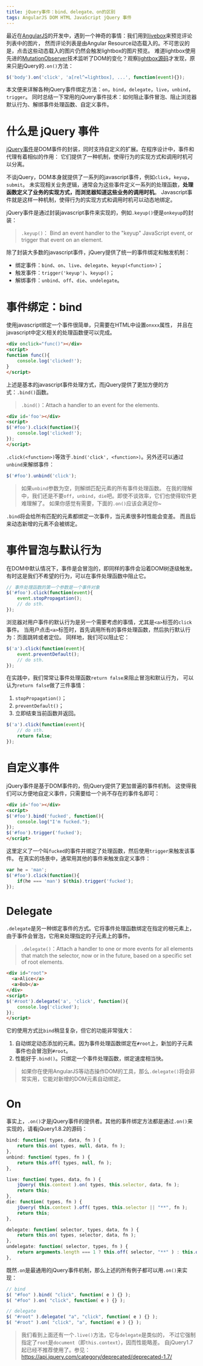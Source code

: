 ```yaml
---
title: jQuery事件：bind、delegate、on的区别
tags: AngularJS DOM HTML JavaScript jQuery 事件
---
```


最近在[AngularJS][ai]的开发中，遇到一个神奇的事情：我们用到[livebox][lb]来预览评论列表中的图片，
然而评论列表是由Angular Resource动态载入的。不可思议的是，点击这些动态载入的图片仍然会触发lightbox的图片预览。
难道lightbox使用先进的[MutationObserver][mo]技术监听了DOM的变化？观察[lightbox源码][lbsrc]才发现，原来只是jQuery的`.on()`方法：

```javascript
$('body').on('click', 'a[rel^=lightbox], ...', function(event){});
```

本文便来详解各种jQuery事件绑定方法：`on`，`bind`，`delegate`，`live`，`unbind`，`trigger`。
同时总结一下常用的jQuery事件技术：如何阻止事件冒泡、阻止浏览器默认行为、解绑事件处理函数、自定义事件。

# 什么是 jQuery 事件

[jQuery事件][je]是DOM事件的封装，同时支持自定义的扩展。在程序设计中，事件和代理有着相似的作用：
它们提供了一种机制，使得行为的实现方式和调用时机可以分离。

不谈jQuery，DOM本身就提供了一系列的javascript事件，例如`click`，`keyup`，`submit`。
未实现相关业务逻辑，通常会为这些事件定义一系列的处理函数，**处理函数定义了业务的实现方式，而浏览器知道这些业务的调用时机**。
Javascript事件就是这样一种机制，使得行为的实现方式和调用时机可以动态地绑定。

jQuery事件是通过封装javascript事件来实现的，例如`.keyup()`便是`onkeyup`的封装：

> `.keyup()`： Bind an event handler to the "keyup" JavaScript event, or trigger that event on an element.

除了封装大多数的javascript事件，jQuery提供了统一的事件绑定和触发机制：

* 绑定事件：`bind`、`on`、`live`、`delegate`、`keyup(<function>)`；
* 触发事件：`trigger('keyup')`、`keyup()`；
* 解绑事件：`unbind`、`off`、`die`、`undelegate`。

# 事件绑定：bind

使用javascript绑定一个事件很简单，只需要在HTML中设置`onxxx`属性，
并且在javascript中定义相关的处理函数便可以完成。

```html
<div onclick="func()"></div>
<script>
function func(){
    console.log('clicked!');
}
</script>
```

上述是基本的javascript事件处理方式，而jQuery提供了更加方便的方式：`.bind()`函数。

> `.bind()`：Attach a handler to an event for the elements.

```html
<div id='foo'></div>
<script>
$('#foo').click(function(){
    console.log('clicked!');
});
</script>
```

`.click(<function>)`等效于`.bind('click', <function>)`。另外还可以通过`unbind`来解绑事件：

```javascript
$('#foo').unbind('click');
```

> 如果`unbind`参数为空，则解绑匹配元素的所有事件处理函数。
> 在我的理解中，我们还是不要`off`，`unbind`，`die`吧。即使不谈效率，它们也使得软件更难理解了。
> 如果你感觉有需要，下面的`.on()`应该会满足你~

`.bind`将会给所有匹配的元素都绑定一次事件，当元素很多时性能会变差。
而且后来动态新增的元素不会被绑定。

<!--more-->

# 事件冒泡与默认行为

在DOM中默认情况下，事件是会冒泡的，即同样的事件会沿着DOM树逐级触发。
有时这是我们不希望的行为，可以在事件处理函数中阻止它。

```javascript
// 事件处理函数的第一个参数是一个事件对象
$('#foo').click(function(event){
    event.stopPropagation();
    // do sth.
});
```

浏览器对用户事件的默认行为是另一个需要考虑的事情，尤其是`<a>`标签的`click`事件。
当用户点击`<a>`标签时，首先调用所有的事件处理函数，然后执行默认行为：页面跳转或者定位。
同样地，我们可以阻止它：

```javascript
$('a').click(function(event){
    event.preventDefault();
    // do sth.
});
```

在实践中，我们常常让事件处理函数`return false`来阻止冒泡和默认行为，
可以认为`return false`做了三件事情：

1. `stopPropagation()`；
2. `preventDefault()`；
3. 立即结束当前函数并返回。

```javascript
$('a').click(function(event){
    // do sth.
    return false;
});
```

# 自定义事件

jQuery事件是基于DOM事件的，但jQuery提供了更加普遍的事件机制。
这使得我们可以方便地自定义事件，只需要给一个尚不存在的事件名即可：

```html
<div id='foo'></div>
<script>
$('#foo').bind('fucked', function(){
    console.log("I'm fucked.");
});
$('#foo').trigger('fucked');
</script>
```

这里定义了一个叫`fucked`的事件并绑定了处理函数，然后使用`trigger`来触发该事件。
在真实的场景中，通常用其他的事件来触发自定义事件：

```javascript
var he = 'man';
$('#foo').click(function(){
    if(he === 'man') $(this).trigger('fucked');
});
```

# Delegate

`.delegate`是另一种绑定事件的方式。它将事件处理函数绑定在指定的根元素上，
由于事件会冒泡，它用来处理指定的子元素上的事件。

> `.delegate()`：Attach a handler to one or more events for all elements that match the selector, now or in the future, based on a specific set of root elements.

```html
<div id="root">
  <a>Alice</a>
  <a>Bob</a>
</div>
<script>
$('#root').delegate('a', 'click', function(){
    console.log('clicked');
});
</script>
```

它的使用方式比`bind`稍显复杂，但它的功能非常强大：

1. 自动绑定动态添加的元素。因为事件处理函数绑定在`#root`上，新加的子元素事件也会冒泡到`#root`。
2. 性能好于`.bind()`。只绑定一个事件处理函数，绑定速度相当快。

> 如果你在使用AngularJS等动态操作DOM的工具，那么`.delegate()`将会非常实用，它能对新增的DOM元素自动绑定。

# On

事实上，`.on()`才是jQuery事件的提供者。其他的事件绑定方法都是通过`.on()`来实现的，请看jQuery1.8.2的源码：

```javascript
bind: function( types, data, fn ) {
    return this.on( types, null, data, fn );
},
unbind: function( types, fn ) {
    return this.off( types, null, fn );
},

live: function( types, data, fn ) {
    jQuery( this.context ).on( types, this.selector, data, fn );
    return this;
},
die: function( types, fn ) {
    jQuery( this.context ).off( types, this.selector || "**", fn );
    return this;
},

delegate: function( selector, types, data, fn ) {
    return this.on( types, selector, data, fn );
},
undelegate: function( selector, types, fn ) {
    return arguments.length === 1 ? this.off( selector, "**" ) : this.off( types, selector || "**", fn );
},
```

既然`.on`是最通用的jQuery事件机制，那么上述的所有例子都可以用`.on()`来实现：

```javascript
// bind 
$( "#foo" ).bind( "click", function( e ) {} );
$( "#foo" ).on( "click", function( e ) {} ); 

// delegate 
$( "#root" ).delegate( "a", "click", function( e ) {} );
$( "#root" ).on( "click", "a", function( e ) {} );
```

> 我们看到上面还有一个`.live()`方法，它与`delegate`是类似的，
> 不过它强制指定了`root`是`document`（即`this.context`），因而性能略差。
> 自jQuery1.7起已经不推荐使用了。参见： <https://api.jquery.com/category/deprecated/deprecated-1.7/>

[je]: https://api.jquery.com/category/events/
[ai]: /2015/05/31/angular-scope-initialize.html
[lb]: http://lokeshdhakar.com/projects/lightbox2/
[mo]: https://developer.mozilla.org/en-US/docs/Web/API/MutationObserver
[lbsrc]: https://github.com/lokesh/lightbox2/blob/master/src/js/lightbox.js
